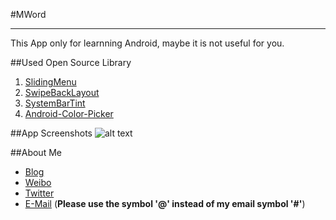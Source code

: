 #MWord
*****************************************************
This App only for learnning Android, maybe it is not useful for you.

##Used Open Source Library
1. [SlidingMenu](https://github.com/jfeinstein10/SlidingMenu)
2. [SwipeBackLayout](https://github.com/Issacw0ng/SwipeBackLayout)
3. [SystemBarTint](https://github.com/jgilfelt/SystemBarTint)
4. [Android-Color-Picker](https://github.com/chiralcode/Android-Color-Picker)

##App Screenshots
![alt text](http://picturespace-max.qiniudn.com/MWord.png?imageView2/2/w/500/q/85 "MWord")

##About Me
- [Blog](http://sharermax.net)
- [Weibo](http://weibo.com/hksharemax)
- [Twitter](https://twitter.com/sharermax)
- [E-Mail](mailto:mdcw1103#gmail.com) (**Please use the symbol '@' instead of my email symbol '#'**)

